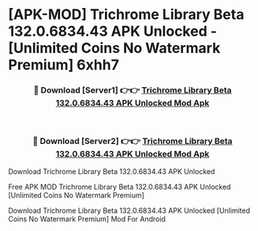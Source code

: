 # [APK-MOD] Trichrome Library Beta 132.0.6834.43 APK Unlocked - [Unlimited Coins No Watermark Premium] 6xhh7



<div align="center">
<h3>🔴 Download [Server1] 👉👉 <a href="https://momento.my/?title=Trichrome_Library_Beta_132.0.6834.43_APK_Unlocked">Trichrome Library Beta 132.0.6834.43 APK Unlocked Mod Apk</a></h3><br>

<h3>🔴 Download [Server2] 👉👉 <a href="https://momento.my/?title=Trichrome_Library_Beta_132.0.6834.43_APK_Unlocked">Trichrome Library Beta 132.0.6834.43 APK Unlocked Mod Apk</a></h3>
</div>



Download Trichrome Library Beta 132.0.6834.43 APK Unlocked 

Free APK MOD Trichrome Library Beta 132.0.6834.43 APK Unlocked [Unlimited Coins No Watermark Premium]

Download Trichrome Library Beta 132.0.6834.43 APK Unlocked [Unlimited Coins No Watermark Premium] Mod For Android
